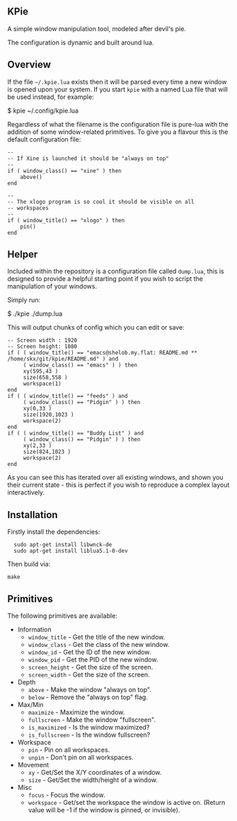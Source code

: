 KPie
----

A simple window manipulation tool, modeled after devil's pie.

The configuration is dynamic and built around lua.


Overview
--------

If the file `~/.kpie.lua` exists then it will be parsed every time a new
window is opened upon your system.  If you start `kpie` with a named
Lua file that will be used instead, for example:

   $ kpie ~/.config/kpie.lua

Regardless of what the filename is the configuration file is pure-lua with
the addition of some window-related primitives.  To give you a flavour this
is the default configuration file:


    --
    -- If Xine is launched it should be "always on top"
    --
    if ( window_class() == "xine" ) then
        above()
    end

    --
    -- The xlogo program is so cool it should be visible on all
    -- workspaces
    --
    if ( window_title() == "xlogo" ) then
        pin()
    end


Helper
------

Included within the repository is a configuration file called `dump.lua`,
this is designed to provide a helpful starting point if you wish to script
the manipulation of your windows.

Simply run:

   $ ./kpie ./dump.lua

This will output chunks of config which you can edit or save:

    -- Screen width : 1920
    -- Screen height: 1080
    if ( ( window_title() == "emacs@shelob.my.flat: README.md ** /home/skx/git/kpie/README.md" ) and
         ( window_class() == "emacs" ) ) then
         xy(595,43 )
         size(658,558 )
         workspace(1)
    end
    if ( ( window_title() == "feeds" ) and
         ( window_class() == "Pidgin" ) ) then
         xy(0,33 )
         size(1920,1023 )
         workspace(2)
    end
    if ( ( window_title() == "Buddy List" ) and
         ( window_class() == "Pidgin" ) ) then
         xy(2,33 )
         size(824,1023 )
         workspace(2)
    end

As you can see this has iterated over all existing windows, and shown
you their current state - this is perfect if you wish to reproduce a
complex layout interactively.



Installation
------------

Firstly install the dependencies:

      sudo apt-get install libwnck-de
      sudo apt-get install liblua5.1-0-dev

Then build via:

    make



Primitives
----------

The following primitives are available:

* Information
  * `window_title` - Get the title of the new window.
  * `window_class` - Get the class of the new window.
  * `window_id` - Get the ID of the new window.
  * `window_pid` - Get the PID of the new window.
  * `screen_height` - Get the size of the screen.
  * `screen_width` - Get the size of the screen.
* Depth
  * `above` - Make the window "always on top".
  * `below` - Remove the "always on top" flag.
* Max/Min
  * `maximize` - Maximize the window.
  * `fullscreen` - Make the window "fullscreen".
  * `is_maximized` - Is the window maximized?
  * `is_fullscreen` - Is the window fullscreen?
* Workspace
  * `pin` - Pin on all workspaces.
  * `unpin` - Don't pin on all workspaces.
* Movement
  * `xy` - Get/Set the X/Y coordinates of a window.
  * `size` - Get/Set the width/height of a window.
* Misc
  * `focus` - Focus the window.
  * `workspace` - Get/set the workspace the window is active on.  (Return value will be -1 if the window is pinned, or invisible).
